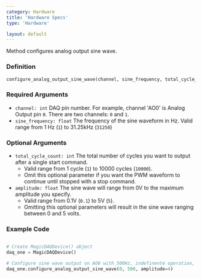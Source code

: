 ```yaml
---
category: Hardware
title: 'Hardware Specs'
type: 'Hardware'

layout: default
---
```


Method configures analog output sine wave.

### Definition 

```python
configure_analog_output_sine_wave(channel, sine_frequency, total_cycle_count=0, amplitude=5)
```

### Required Arguments

* `channel: int` DAQ pin number. For example, channel 'AO0' is Analog Output pin `0`. There are two channels: `0` and `1`.
* `sine_frequency: float` The frequency of the sine waveform in Hz. Valid range from 1 Hz (`1`) to 31.25kHz (`31250`)

### Optional Arguments

* `total_cycle_count: int` The total number of cycles you want to output after a single start command.
    * Valid range from 1 cycle (`1`) to 10000 cycles (`10000`).
    * Omit this optional parameter if you want the PWM waveform to continue until stopped with a stop command.  
* `amplitude: float` The sine wave will range from 0V to the maximum amplitude you specify.
    * Valid range from 0.1V (`0.1`) to 5V (`5`).
    * Omitting this optional parameters will result in the sine wave ranging between 0 and 5 volts.

### Example Code

```python

# Create MagicDAQDevice() object
daq_one = MagicDAQDevice()

# Configure sine wave output on AO0 with 500Hz, indefinente operation, and 4V amplitude
daq_one.configure_analog_output_sine_wave(0, 500, amplitude=4)

```